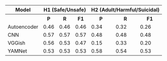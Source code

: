 <table>
    <tr>
        <th>Model</th>
        <th colspan="3">H1 (Safe/Unsafe)</th>
        <th colspan="3">H2 (Adult/Harmful/Suicidal)</th>
    </tr>
    <tr>
        <th></th>
        <th>P</th>
        <th>R</th>
        <th>F1</th>
        <th>P</th>
        <th>R</th>
        <th>F1</th>
    </tr>
    <tr>
        <td>Autoencoder</td>
        <td>0.46</td>
        <td>0.46</td>
        <td>0.46</td>
        <td>0.34</td>
        <td>0.32</td>
        <td>0.26</td>
    </tr>
    <tr>
        <td>CNN</td>
        <td>0.57</td>
        <td>0.57</td>
        <td>0.57</td>
        <td>0.48</td>
        <td>0.48</td>
        <td>0.48</td>
    </tr>
    <tr>
        <td>VGGish</td>
        <td>0.56</td>
        <td>0.53</td>
        <td>0.47</td>
        <td>0.15</td>
        <td>0.33</td>
        <td>0.20</td>
    </tr>
    <tr>
        <td>YAMNet</td>
        <td>0.53</td>
        <td>0.53</td>
        <td>0.53</td>
        <td>0.58</td>
        <td>0.54</td>
        <td>0.53</td>
    </tr>
</table>
